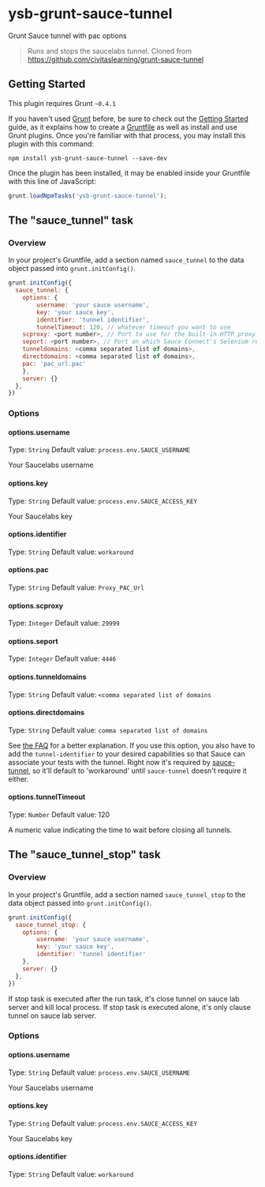 # ysb-grunt-sauce-tunnel
Grunt Sauce tunnel with pac options

> Runs and stops the saucelabs tunnel.
> Cloned from https://github.com/civitaslearning/grunt-sauce-tunnel

## Getting Started
This plugin requires Grunt `~0.4.1`

If you haven't used [Grunt](http://gruntjs.com/) before, be sure to check out the [Getting Started](http://gruntjs.com/getting-started) guide, as it explains how to create a [Gruntfile](http://gruntjs.com/sample-gruntfile) as well as install and use Grunt plugins. Once you're familiar with that process, you may install this plugin with this command:

```shell
npm install ysb-grunt-sauce-tunnel --save-dev
```

Once the plugin has been installed, it may be enabled inside your Gruntfile with this line of JavaScript:

```js
grunt.loadNpmTasks('ysb-grunt-sauce-tunnel');
```

## The "sauce_tunnel" task

### Overview
In your project's Gruntfile, add a section named `sauce_tunnel` to the data object passed into `grunt.initConfig()`.

```js
grunt.initConfig({
  sauce_tunnel: {
    options: {
    	username: 'your sauce username',
    	key: 'your sauce key',
    	identifier: 'tunnel identifier',
    	tunnelTimeout: 120, // whatever timeout you want to use
	scproxy: <port number>, // Port to use for the built-in HTTP proxy
	seport: <port number>, // Port on which Sauce Connect's Selenium relay will listen for requests
	tunneldomains: <comma separated list of domains>,
	directdomains: <comma separated list of domains>,
	pac: 'pac_url.pac'
    },
    server: {}
  },
})
```

### Options

#### options.username
Type: `String`
Default value: `process.env.SAUCE_USERNAME`

Your Saucelabs username

#### options.key
Type: `String`
Default value: `process.env.SAUCE_ACCESS_KEY`

Your Saucelabs key

#### options.identifier
Type: `String`
Default value: `workaround`

#### options.pac
Type: `String`
Default value: `Proxy_PAC_Url`

#### options.scproxy
Type: `Integer`
Default value: `29999`

#### options.seport
Type: `Integer`
Default value: `4446`


#### options.tunneldomains
Type: `String`
Default value: `<comma separated list of domains`

#### options.directdomains
Type: `String`
Default value: `comma separated list of domains`

See [the FAQ](https://saucelabs.com/docs/connect#tunnel-identifier) for a better explanation. If you use this option, you also have to add the `tunnel-identifier` to your desired capabilities so that Sauce can associate your tests with the tunnel.  Right now it's required by [sauce-tunnel](https://github.com/jmreidy/sauce-tunnel), so it'll default to 'workaround' until `sauce-tunnel` doesn't require it either.

#### options.tunnelTimeout
Type: `Number`
Default value: 120

A numeric value indicating the time to wait before closing all tunnels.


## The "sauce_tunnel\_stop" task

### Overview
In your project's Gruntfile, add a section named `sauce_tunnel_stop` to the data object passed into `grunt.initConfig()`.

```js
grunt.initConfig({
  sauce_tunnel_stop: {
    options: {
        username: 'your sauce username',
        key: 'your sauce key',
        identifier: 'tunnel identifier'
    },
    server: {}
  },
})
```

If stop task is executed after the run task, it's close tunnel on sauce lab server and kill local process. If stop task is executed alone, it's only clause tunnel on sauce lab server.

### Options

#### options.username
Type: `String`
Default value: `process.env.SAUCE_USERNAME`

Your Saucelabs username

#### options.key
Type: `String`
Default value: `process.env.SAUCE_ACCESS_KEY`

Your Saucelabs key

#### options.identifier
Type: `String`
Default value: `workaround`
